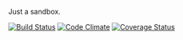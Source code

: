 Just a sandbox.

[![Build Status](https://travis-ci.org/naoya/ccsandbox.png?branch=master)](https://travis-ci.org/naoya/ccsandbox)
[![Code Climate](https://codeclimate.com/repos/528ea21c56b10233b1037f3c/badges/c7db484cd666e281d22c/gpa.png)](https://codeclimate.com/repos/528ea21c56b10233b1037f3c/feed)
[![Coverage Status](https://coveralls.io/repos/naoya/ccsandbox/badge.png)](https://coveralls.io/r/naoya/ccsandbox)
